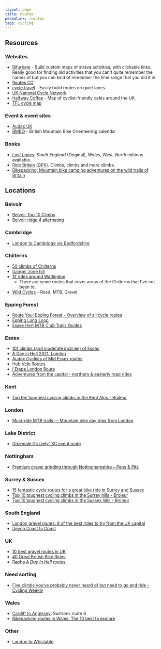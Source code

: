 ```yaml
---
layout: page
title: Routes
permalink: /routes
tags: cycling
---
```


## Resources

### Websites
* [Bifurkate](http://bifurkate.com/) - Build custom maps of strava activities, with clickable links. Really good for finding old activities that you can't quite remember the names of but you can kind of remember the time range that you did it in.
* [Routes CC](https://www.routes.cc/)
* [cycle.travel](https://cycle.travel) - Easily build routes on quiet lanes.
* [UK National Cycle Network](https://osmaps.ordnancesurvey.co.uk/ncn)
* [Halfway Coffee](http://halfwaycoffee.com/) - Map of cyclist-friendly cafés around the UK.
* [TFL cycle map](https://tfl.gov.uk/maps/cycle)

### Event & event sites
* [Audax UK](https://audax.uk/)
* [BMBO](https://www.bmbo.org.uk/calendar/) - British Mountain Bike Orienteering calendar

### Books
* [_Lost Lanes_](http://lostlanes.thebikeshow.net/). _South England_ (Original), _Wales_, _West_, _North_ editions available.
* [Ride Britain](https://www.goodreads.com/book/show/55964026-ride-britain) [(GPX)](https://www.100climbs.co.uk/ride-britain-gpx). Climbs, climbs and more climbs.
* [Bikepacking: Mountain bike camping adventures on the wild trails of Britain](http://www.wildthingspublishing.com/product/bikepacking-book/)

## Locations

### Belvoir
* [Belvoir Top 10 Climbs](https://www.strava.com/activities/3307295224)
* [Belvoir ridge 4 alternating](https://www.strava.com/segments/11473082)

### Cambridge
* [London to Cambridge via Bedfordshire](https://www.strava.com/activities/5463021090)

### Chilterns
* [50 climbs of Chilterns](https://www.westerley.cc/chiltern-climbs/)
* [Danger zone hill](https://www.komoot.com/highlight/474115)
* [12 rides around Watlington](https://www.komoot.com/guide/780424/road-cycling-routes-around-watlington)
  * There are some routes that cover areas of the Chilterns that I've not been to.
* [Wild Cycles](https://www.wildcycles.co.uk/explore-routes) - Road, MTB, Gravel

### Epping Forest
* [Route You: Epping Forest - Overview of all cycle routes](https://www.routeyou.com/en-gb/location/bike/47412135/cycling-in-epping-forest-overview-of-all-cycle-routes)
* [Epping Long Loop](https://www.trailforks.com/route/epping-long-loop-lots-of-good-trails/)
* [Essex Hert MTB Club Trails Guides](http://www.essexhertsmtb.co.uk/mtb-trails.php)

### Essex
* [101 climbs (and moderate inclines) of Essex](https://www.rideblackmore.com/blogs/news/101-climbs-and-moderate-inclines-of-essex)
* [A Day in Hell 2021: London](https://ridewithgps.com/routes/35431632)
* [Audax Cyclists of Mid Essex routes](https://acme.bike/)
* [Hub Velo Routes](https://www.hub-velo.co.uk/about-us/hv-routes-and-rides/)
* [l'Etape London Route](https://www.strava.com/activities/401290658/)
* [Adventures from the capital - northern & easterly road rides](https://www.komoot.com/collection/762/adventures-from-the-capital-northern-easterly-road-rides)

### Kent
* [Top ten toughest cycling climbs in the Kent Alps - Broleur](https://www.broleur.com/top-10-climbs-in-the-kent-alps/)

### London
* [Must-ride MTB trails — Mountain bike day trips from London](https://www.komoot.com/collection/972380/must-ride-mtb-trails-mountain-bike-day-trips-from-london)

### Lake District
* [Grizedale Grizzely' XC event route](https://www.strava.com/activities/134735481#7298319124)

### Nottingham
* [Premium gravel grinding through Nottinghamshire – Pens & Pits](https://www.komoot.com/collection/701)

### Surrey & Sussex
* [15 fantastic cycle routes for a great bike ride in Surrey and Sussex](https://www.cyclingweekly.com/news/latest-news/15-fantastic-cycle-routes-great-bike-ride-surrey-sussex-327644)
* [Top 10 toughest cycling climbs in the Surrey hills - Broleur](https://www.broleur.com/top-10-toughest-climbs-in-the-surrey-pyrenees/)
* [Top 10 toughest cycling climbs in the Sussex hills - Broleur](https://www.broleur.com/top-10-toughest-road-cycling-climbs-in-the-sussex-hills/)

### South England
* [London gravel routes: 8 of the best rides to try from the UK capital](https://www.redbull.com/gb-en/best-gravel-bike-routes-london)
* [Devon Coast to Coast](https://www.sustrans.org.uk/find-a-route-on-the-national-cycle-network/devon-coast-to-coast)

### UK
* [10 best gravel routes in UK](https://www.redbull.com/gb-en/best-gravel-riding-routes-uk)
* [40 Great British Bike Rides](https://www.greatbritishbikerides.co.uk/download-gpx-files/)
* [Rapha _A Day In Hell_ routes](https://www.rapha.cc/gb/en/stories/a-day-in-heLL#EUROPE)

### Need sorting
* [Five climbs you‘ve probably never heard of but need to go and ride - Cycling Weekly](https://www.cyclingweekly.com/news/latest-news/five-climbs-youve-probably-never-heard-need-go-ride-352571)

### Wales
* [Cardiff to Anglesey](https://www.sustrans.org.uk/find-a-route-on-the-national-cycle-network/route-8): Sustrans route 8
* [Bikepacking routes in Wales: The 10 best to explore](https://www.redbull.com/gb-en/best-bikepacking-routes-wales)

### Other
* [London to Whistable](https://www.strava.com/routes/2840903354483380750)

